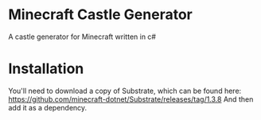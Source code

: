 # Minecraft Castle Generator
A castle generator for Minecraft written in c#

# Installation
You'll need to download a copy of Substrate, which can be found here: https://github.com/minecraft-dotnet/Substrate/releases/tag/1.3.8
And then add it as a dependency.
